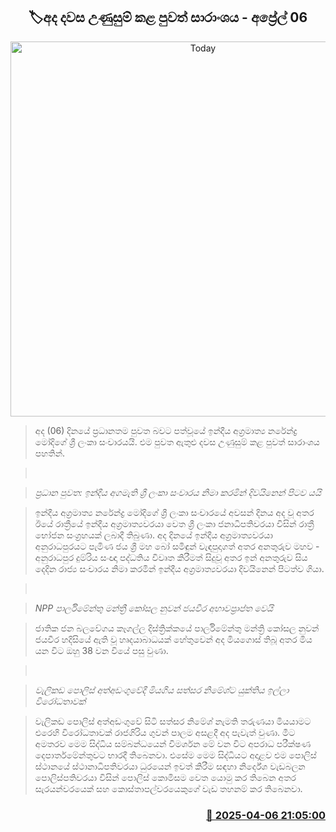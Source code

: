 <p align='center'><b><h2 align='center' title='Today's Hot News Summary - April 06'>🏷අද දවස උණුසුම් කළ පුවත් සාරාංශය - අප්‍රේල් 06</h2></b></p>
<p align='center'><img src='https://helakuru.sgp1.cdn.digitaloceanspaces.com/esana/images/lib/News-summery-2.jpg' width='600' alt='Today's Hot News Summary - April 06'></p>

> අද (06) දින​යේ ප්‍රධානතම පුවත බවට පත්වූයේ ඉන්දීය අග්‍රමාත්‍ය නරේන්ද්‍ර මෝදිගේ ශ්‍රී ලංකා සංචාරයයි. එම පුවත ඇතුළු දවස උණුසුම් කළ පුවත් සාරාංශය පහතින්.

>  

> <em>ප්‍රධාන පුවත: ඉන්දීය අගමැති ශ්‍රී ලංකා සංචාරය නිමා කරමින් දිවයිනෙන් පිටව යයි</em>

> ඉන්දීය අග්‍රමාත්‍ය නරේන්ද්‍ර මෝදිගේ ශ්‍රී ලංකා සංචාරයේ අවසන් දිනය අද වූ අතර ඊයේ රාත්‍රීයේ ඉන්දීය අග්‍රමාත්‍යවරයා වෙත ශ්‍රී ලංකා ජනාධිපතිවරයා විසින් රාත්‍රී භෝජන සංග්‍රහයක් ලබාදී තිබුණා. අද දිනයේ ඉන්දීය අග්‍රමාත්‍යවරයා අනුරාධපුරයට පැමිණ ජය ශ්‍රී මහ බෝ සමිඳුන් වැඳපුදාගත් අතර අනතුරුව මහව - අනුරාධපුර දුම්රිය සංඥා පද්ධතිය විවෘත කිරීමත් සිදුවූ අතර ඉන් අනතුරුව ‍සිය දෙදින රාජ්‍ය සංචාරය නිමා කරමින් ඉන්දීය අග්‍රමාත්‍යවරයා දිවයිනෙන් පිටත්ව ගියා.

>  

> <em>NPP පාර්ලිමේන්තු මන්ත්‍රී කෝසල නුවන් ජයවීර අභාවප්‍රාප්ත වෙයි</em>

> ජාතික ජන බලවේගය කෑගල්ල දිස්ත්‍රික්කයේ පාර්ලිමේන්තු මන්ත්‍රි කෝසල නුවන් ජයවීර හදිසියේ ඇති වූ හෘදයාබාධයක් හේතුවෙන් අද මියගොස් තිබූ අතර මිය යන විට ඔහු 38 වන වියේ පසු වුණා.

>  

> <em>වැලිකඩ පොලිස් අත්අඩංගුවේදී මියගිය සත්සර නිමේශ්ට යුක්තිය ඉල්ලා විරෝධතාවක්</em>

> වැලිකඩ පොලිස් අත්අඩංගුවේ සිටි සත්සර නිමේශ් නැමති තරුණයා මියයාමට එරෙහි විරෝධතාවක් රාජගිරිය ගුවන් පාලම අසළදී අද පැවැත් වුණා. මීට අමතරව මෙම සිද්ධිය සම්බන්ධයෙන් විමර්ශන මේ වන විට අපරාධ පරීක්ෂණ දෙපාර්තමේන්තුවට භාරදී තිබෙනවා. එසේම මෙම සිද්ධියට අදාළව එම පොලිස් ස්ථානයේ ස්ථානාධිපතිවරයා ධුරයෙන් ඉවත් කිරීම සඳහා නිර්දේශ වැඩබලන පොලිස්පතිවරයා විසින් පොලිස් කොමිසම වෙත යොමු කර තිබෙන අතර සැරයන්වරයෙක් සහ කොස්තාපල්වරයෙකුගේ වැඩ තහනම් කර තිබෙනවා. 



<h3 align='right'><a href='https://www.helakuru.lk/esana/p/109013/'>📅 2025-04-06 21:05:00</a></h3>
